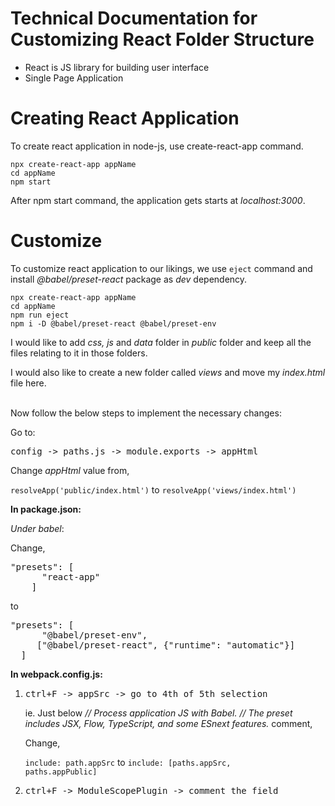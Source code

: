# Technical Documentation for Customizing React Folder Structure
<ul><li>React is JS library for building user interface</li>
<li>Single Page Application</li></ul>


# Creating React Application
To create react application in node-js, use create-react-app command. 
<pre><code>npx create-react-app appName 
cd appName
npm start</code></pre>
After npm start command, the application gets starts at <i>localhost:3000</i>.


# Customize
To customize react application to our likings, we use <code>eject</code> command and install <i>@babel/preset-react</i> package as <i>dev</i> dependency.
<pre><code>npx create-react-app appName 
cd appName
npm run eject
npm i -D @babel/preset-react @babel/preset-env</pre></code>

 
I would like to add <i>css, js</i> and <i>data</i> folder in <i>public</i> folder and keep all the files relating to it in those folders.

I would also like to create a new folder called <i>views</i> and move my <i>index.html</i> file here.
  
<br>
Now follow the below steps to implement the necessary changes:

Go to:

<pre>config -> paths.js -> module.exports -> appHtml</pre>

Change <i>appHtml</i> value from,
 
<code>resolveApp('public/index.html')</code> to <code>resolveApp('views/index.html')</code>

<b>In package.json:</b>

<i>Under babel</i>:

Change,
<pre>
"presets": [
      "react-app"
    ]</pre>
to 
<pre>
"presets": [
      "@babel/preset-env",
     ["@babel/preset-react", {"runtime": "automatic"}]
  ]
</pre>

<b>In webpack.config.js:</b>

<ol><li> <pre>ctrl+F -> appSrc -> go to 4th of 5th selection </pre> ie.
Just below <i>// Process application JS with Babel.
 // The preset includes JSX, Flow, TypeScript, and some ESnext features.</i> comment, 
 
Change,

<code>include: path.appSrc</code>
to
<code>include: [paths.appSrc, paths.appPublic]</code></li>

<li> <pre>ctrl+F -> ModuleScopePlugin -> comment the field</pre>
</li></ol>

